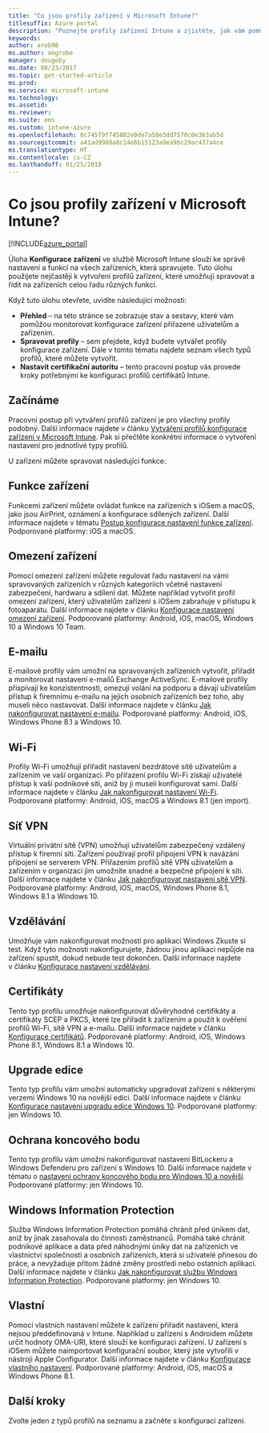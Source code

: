 ```yaml
---
title: "Co jsou profily zařízení v Microsoft Intune?"
titlesuffix: Azure portal
description: "Poznejte profily zařízení Intune a zjistěte, jak vám pomůžou se správou a ochranou zařízení ve firmě."
keywords: 
author: arob98
ms.author: angrobe
manager: dougeby
ms.date: 08/23/2017
ms.topic: get-started-article
ms.prod: 
ms.service: microsoft-intune
ms.technology: 
ms.assetid: 
ms.reviewer: 
ms.suite: ems
ms.custom: intune-azure
ms.openlocfilehash: 0c745f9f745802e0de7a58e3dd7570c0e363ab5d
ms.sourcegitcommit: a41ad9988a8c14e6b15123a9ea9bc29ac437a4ce
ms.translationtype: HT
ms.contentlocale: cs-CZ
ms.lasthandoff: 01/25/2018
---
```

# <a name="what-are-microsoft-intune-device-profiles"></a>Co jsou profily zařízení v Microsoft Intune?

[!INCLUDE[azure_portal](./includes/azure_portal.md)]

Úloha **Konfigurace zařízení** ve službě Microsoft Intune slouží ke správě nastavení a funkcí na všech zařízeních, která spravujete. Tuto úlohu použijete nejčastěji k vytvoření profilů zařízení, které umožňují spravovat a řídit na zařízeních celou řadu různých funkcí.

Když tuto úlohu otevřete, uvidíte následující možnosti:

- **Přehled** – na této stránce se zobrazuje stav a sestavy, které vám pomůžou monitorovat konfigurace zařízení přiřazené uživatelům a zařízením.
- **Spravovat profily** – sem přejdete, když budete vytvářet profily konfigurace zařízení. Dále v tomto tématu najdete seznam všech typů profilů, které můžete vytvořit.
- **Nastavit certifikační autoritu** – tento pracovní postup vás provede kroky potřebnými ke konfiguraci profilů certifikátů Intune.

## <a name="getting-started"></a>Začínáme

Pracovní postup při vytváření profilů zařízení je pro všechny profily podobný. Další informace najdete v článku [Vytváření profilů konfigurace zařízení v Microsoft Intune](device-profile-create.md). Pak si přečtěte konkrétní informace o vytvoření nastavení pro jednotlivé typy profilů.

U zařízení můžete spravovat následující funkce:

## <a name="device-features"></a>Funkce zařízení

Funkcemi zařízení můžete ovládat funkce na zařízeních s iOSem a macOS, jako jsou AirPrint, oznámení a konfigurace sdílených zařízení.
Další informace najdete v tématu [Postup konfigurace nastavení funkce zařízení](device-features-configure.md). Podporované platformy: iOS a macOS.

## <a name="device-restrictions"></a>Omezení zařízení
Pomocí omezení zařízení můžete regulovat řadu nastavení na vámi spravovaných zařízeních v různých kategoriích včetně nastavení zabezpečení, hardwaru a sdílení dat. Můžete například vytvořit profil omezení zařízení, který uživatelům zařízení s iOSem zabraňuje v přístupu k fotoaparátu.
Další informace najdete v článku [Konfigurace nastavení omezení zařízení](device-restrictions-configure.md). Podporované platformy: Android, iOS, macOS, Windows 10 a Windows 10 Team.

## <a name="email"></a>E-mailu
E-mailové profily vám umožní na spravovaných zařízeních vytvořit, přiřadit a monitorovat nastavení e-mailů Exchange ActiveSync. E-mailové profily přispívají ke konzistentnosti, omezují volání na podporu a dávají uživatelům přístup k firemnímu e-mailu na jejich osobních zařízeních bez toho, aby museli něco nastavovat.
Další informace najdete v článku [Jak nakonfigurovat nastavení e-mailu](email-settings-configure.md). Podporované platformy: Android, iOS, Windows Phone 8.1 a Windows 10.

## <a name="wi-fi"></a>Wi-Fi
Profily Wi-Fi umožňují přiřadit nastavení bezdrátové sítě uživatelům a zařízením ve vaší organizaci. Po přiřazení profilu Wi-Fi získají uživatelé přístup k vaší podnikové síti, aniž by ji museli konfigurovat sami.
Další informace najdete v článku [Jak nakonfigurovat nastavení Wi-Fi](wi-fi-settings-configure.md). Podporované platformy: Android, iOS, macOS a Windows 8.1 (jen import).

## <a name="vpn"></a>Síť VPN
Virtuální privátní sítě (VPN) umožňují uživatelům zabezpečený vzdálený přístup k firemní síti. Zařízení používají profil připojení VPN k navázání připojení se serverem VPN. Přiřazením profilů sítě VPN uživatelům a zařízením v organizaci jim umožníte snadné a bezpečné připojení k síti.
Další informace najdete v článku [Jak nakonfigurovat nastavení sítě VPN](vpn-settings-configure.md).
Podporované platformy: Android, iOS, macOS, Windows Phone 8.1, Windows 8.1 a Windows 10.

## <a name="education"></a>Vzdělávání
Umožňuje vám nakonfigurovat možnosti pro aplikaci Windows Zkuste si test. Když tyto možnosti nakonfigurujete, žádnou jinou aplikaci nepůjde na zařízení spustit, dokud nebude test dokončen.
Další informace najdete v článku [Konfigurace nastavení vzdělávání](education-settings-configure.md).

## <a name="certificates"></a>Certifikáty
Tento typ profilu umožňuje nakonfigurovat důvěryhodné certifikáty a certifikáty SCEP a PKCS, které lze přiřadit k zařízením a použít k ověření profilů Wi-Fi, sítě VPN a e-mailu.
Další informace najdete v článku [Konfigurace certifikátů](certificates-configure.md). Podporované platformy: Android, iOS, Windows Phone 8.1, Windows 8.1 a Windows 10.

## <a name="edition-upgrade"></a>Upgrade edice
Tento typ profilu vám umožní automaticky upgradovat zařízení s některými verzemi Windows 10 na novější edici.
Další informace najdete v článku [Konfigurace nastavení upgradu edice Windows 10](edition-upgrade-configure-windows-10.md). Podporované platformy: jen Windows 10.

## <a name="endpoint-protection"></a>Ochrana koncového bodu
Tento typ profilu vám umožní nakonfigurovat nastavení BitLockeru a Windows Defenderu pro zařízení s Windows 10.
Další informace najdete v tématu o [nastavení ochrany koncového bodu pro Windows 10 a novější](endpoint-protection-windows-10.md). Podporované platformy: jen Windows 10.

## <a name="windows-information-protection"></a>Windows Information Protection
Služba Windows Information Protection pomáhá chránit před únikem dat, aniž by jinak zasahovala do činnosti zaměstnanců. Pomáhá také chránit podnikové aplikace a data před náhodnými úniky dat na zařízeních ve vlastnictví společnosti a osobních zařízeních, která si uživatelé přinesou do práce, a nevyžaduje přitom žádné změny prostředí nebo ostatních aplikací.
Další informace najdete v článku [Jak nakonfigurovat službu Windows Information Protection](windows-information-protection-configure.md). Podporované platformy: jen Windows 10.

## <a name="custom"></a>Vlastní
Pomocí vlastních nastavení můžete k zařízení přiřadit nastavení, která nejsou předdefinovaná v Intune. Například u zařízení s Androidem můžete určit hodnoty OMA-URI, které slouží ke konfiguraci zařízení. U zařízení s iOSem můžete naimportovat konfigurační soubor, který jste vytvořili v nástroji Apple Configurator.
Další informace najdete v článku [Konfigurace vlastního nastavení](custom-settings-configure.md). Podporované platformy: Android, iOS, macOS a Windows Phone 8.1.

## <a name="next-steps"></a>Další kroky
Zvolte jeden z typů profilů na seznamu a začněte s konfigurací zařízení.
